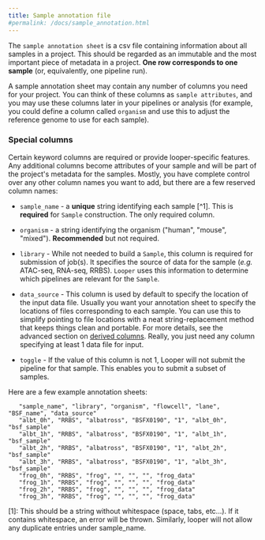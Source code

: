 ```yaml
---
title: Sample annotation file
#permalink: /docs/sample_annotation.html
---
```


The ``sample annotation sheet`` is a csv file containing information about all samples in a project. This should be regarded as an immutable and the most important piece of metadata in a project. **One row corresponds to one sample** (or, equivalently, one pipeline run).

A sample annotation sheet may contain any number of columns you need for your project. You can think of these columns as `sample attributes`, and you may use these columns later in your pipelines or analysis (for example, you could define a column called ``organism`` and use this to adjust the reference genome to use for each sample).

### Special columns

Certain keyword columns are required or provide looper-specific features. Any additional columns become attributes of your sample and will be part of the project's metadata for the samples. Mostly, you have complete control over any other column names you want to add, but there are a few reserved column names:

- ``sample_name`` - a **unique** string identifying each sample [^1]. This is **required** for ``Sample`` construction.  The only required column.

- ``organism`` - a string identifying the organism ("human", "mouse", "mixed"). **Recommended** but not required.

- ``library`` - While not needed to build a ``Sample``, this column is required for submission of job(s). It specifies the source of data for the sample (*e.g.* ATAC-seq, RNA-seq, RRBS). ``Looper`` uses this information to determine which pipelines are relevant for the ``Sample``.

- ``data_source`` - This column is used by default to specify the location of the input data file. Usually you want your annotation sheet to specify the locations of files corresponding to each sample. You can use this to simplify pointing to file locations with a neat string-replacement method that keeps things clean and portable. For more details, see the advanced section on [derived columns](/docs/derived_columns). Really, you just need any column specifying at least 1 data file for input.

- ``toggle`` - If the value of this column is not 1, Looper will not submit the pipeline for that sample. This enables you to submit a subset of samples.


Here are a few example annotation sheets:


```
   "sample_name", "library", "organism", "flowcell", "lane", "BSF_name", "data_source"
   "albt_0h", "RRBS", "albatross", "BSFX0190", "1", "albt_0h", "bsf_sample"
   "albt_1h", "RRBS", "albatross", "BSFX0190", "1", "albt_1h", "bsf_sample"
   "albt_2h", "RRBS", "albatross", "BSFX0190", "1", "albt_2h", "bsf_sample"
   "albt_3h", "RRBS", "albatross", "BSFX0190", "1", "albt_3h", "bsf_sample"
   "frog_0h", "RRBS", "frog", "", "", "", "frog_data"
   "frog_1h", "RRBS", "frog", "", "", "", "frog_data"
   "frog_2h", "RRBS", "frog", "", "", "", "frog_data"
   "frog_3h", "RRBS", "frog", "", "", "", "frog_data"
```

[1]:
This should be a string without whitespace (space, tabs, etc...). If it contains whitespace, an error will be thrown. Similarly, looper will not allow any duplicate entries under sample_name.
